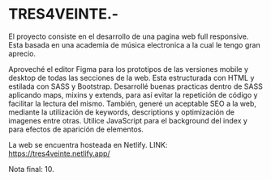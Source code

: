 # TRES4VEINTE.-

  El proyecto consiste en el desarrollo de una pagina web full responsive.
  Esta basada en una academia de música electronica a la cual le tengo gran aprecio.

  Aproveché el editor Figma para los prototipos de las versiones mobile y desktop de todas las secciones de la web.
  Esta estructurada con HTML y estilada con SASS y Bootstrap. 
  Desarrollé buenas practicas dentro de SASS aplicando maps, mixins y extends, para así evitar la repetición de código y facilitar la lectura del mismo.
  También, generé un aceptable SEO a la web, mediante la utilización de keywords, descriptions y optimización de imagenes entre otras.
  Utilice JavaScript para el background del index y para efectos de aparición de elementos. 
  
  La web se encuentra hosteada en Netlify.
  LINK: https://tres4veinte.netlify.app/
  
 
 Nota final: 10.
